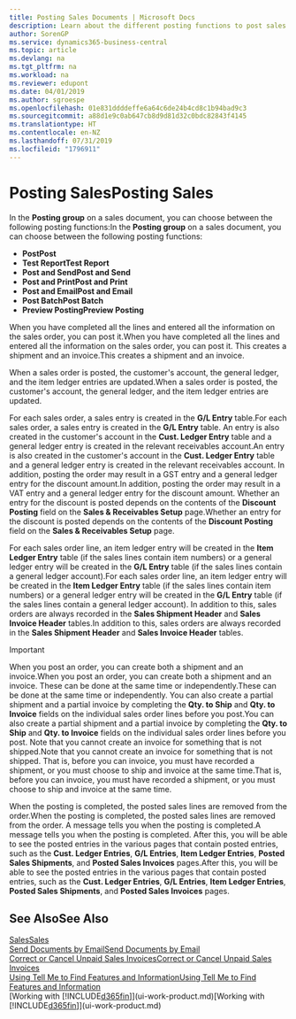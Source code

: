 ```yaml
---
title: Posting Sales Documents | Microsoft Docs
description: Learn about the different posting functions to post sales documents, and how you can update posted documents.
author: SorenGP
ms.service: dynamics365-business-central
ms.topic: article
ms.devlang: na
ms.tgt_pltfrm: na
ms.workload: na
ms.reviewer: edupont
ms.date: 04/01/2019
ms.author: sgroespe
ms.openlocfilehash: 01e831ddddeffe6a64c6de24b4cd8c1b94bad9c3
ms.sourcegitcommit: a88d1e9c0ab647cb8d9d81d32c0bdc82843f4145
ms.translationtype: HT
ms.contentlocale: en-NZ
ms.lasthandoff: 07/31/2019
ms.locfileid: "1796911"
---
```

# <a name="posting-sales"></a><span data-ttu-id="d9332-103">Posting Sales</span><span class="sxs-lookup"><span data-stu-id="d9332-103">Posting Sales</span></span>
<span data-ttu-id="d9332-104">In the **Posting group** on a sales document, you can choose between the following posting functions:</span><span class="sxs-lookup"><span data-stu-id="d9332-104">In the **Posting group** on a sales document, you can choose between the following posting functions:</span></span>

* <span data-ttu-id="d9332-105">**Post**</span><span class="sxs-lookup"><span data-stu-id="d9332-105">**Post**</span></span>
* <span data-ttu-id="d9332-106">**Test Report**</span><span class="sxs-lookup"><span data-stu-id="d9332-106">**Test Report**</span></span>
* <span data-ttu-id="d9332-107">**Post and Send**</span><span class="sxs-lookup"><span data-stu-id="d9332-107">**Post and Send**</span></span>
* <span data-ttu-id="d9332-108">**Post and Print**</span><span class="sxs-lookup"><span data-stu-id="d9332-108">**Post and Print**</span></span>
* <span data-ttu-id="d9332-109">**Post and Email**</span><span class="sxs-lookup"><span data-stu-id="d9332-109">**Post and Email**</span></span>
* <span data-ttu-id="d9332-110">**Post Batch**</span><span class="sxs-lookup"><span data-stu-id="d9332-110">**Post Batch**</span></span>
* <span data-ttu-id="d9332-111">**Preview Posting**</span><span class="sxs-lookup"><span data-stu-id="d9332-111">**Preview Posting**</span></span>

<span data-ttu-id="d9332-112">When you have completed all the lines and entered all the information on the sales order, you can post it.</span><span class="sxs-lookup"><span data-stu-id="d9332-112">When you have completed all the lines and entered all the information on the sales order, you can post it.</span></span> <span data-ttu-id="d9332-113">This creates a shipment and an invoice.</span><span class="sxs-lookup"><span data-stu-id="d9332-113">This creates a shipment and an invoice.</span></span>

<span data-ttu-id="d9332-114">When a sales order is posted, the customer's account, the general ledger, and the item ledger entries are updated.</span><span class="sxs-lookup"><span data-stu-id="d9332-114">When a sales order is posted, the customer's account, the general ledger, and the item ledger entries are updated.</span></span>

<span data-ttu-id="d9332-115">For each sales order, a sales entry is created in the **G/L Entry** table.</span><span class="sxs-lookup"><span data-stu-id="d9332-115">For each sales order, a sales entry is created in the **G/L Entry** table.</span></span> <span data-ttu-id="d9332-116">An entry is also created in the customer's account in the **Cust. Ledger Entry** table and a general ledger entry is created in the relevant receivables account.</span><span class="sxs-lookup"><span data-stu-id="d9332-116">An entry is also created in the customer's account in the **Cust. Ledger Entry** table and a general ledger entry is created in the relevant receivables account.</span></span> <span data-ttu-id="d9332-117">In addition, posting the order may result in a GST entry and a general ledger entry for the discount amount.</span><span class="sxs-lookup"><span data-stu-id="d9332-117">In addition, posting the order may result in a VAT entry and a general ledger entry for the discount amount.</span></span> <span data-ttu-id="d9332-118">Whether an entry for the discount is posted depends on the contents of the **Discount Posting** field on the **Sales & Receivables Setup** page.</span><span class="sxs-lookup"><span data-stu-id="d9332-118">Whether an entry for the discount is posted depends on the contents of the **Discount Posting** field on the **Sales & Receivables Setup** page.</span></span>

<span data-ttu-id="d9332-119">For each sales order line, an item ledger entry will be created in the **Item Ledger Entry** table (if the sales lines contain item numbers) or a general ledger entry will be created in the **G/L Entry** table (if the sales lines contain a general ledger account).</span><span class="sxs-lookup"><span data-stu-id="d9332-119">For each sales order line, an item ledger entry will be created in the **Item Ledger Entry** table (if the sales lines contain item numbers) or a general ledger entry will be created in the **G/L Entry** table (if the sales lines contain a general ledger account).</span></span> <span data-ttu-id="d9332-120">In addition to this, sales orders are always recorded in the **Sales Shipment Header** and **Sales Invoice Header** tables.</span><span class="sxs-lookup"><span data-stu-id="d9332-120">In addition to this, sales orders are always recorded in the **Sales Shipment Header** and **Sales Invoice Header** tables.</span></span>

> [!IMPORTANT]  
>   <span data-ttu-id="d9332-121">When you post an order, you can create both a shipment and an invoice.</span><span class="sxs-lookup"><span data-stu-id="d9332-121">When you post an order, you can create both a shipment and an invoice.</span></span> <span data-ttu-id="d9332-122">These can be done at the same time or independently.</span><span class="sxs-lookup"><span data-stu-id="d9332-122">These can be done at the same time or independently.</span></span> <span data-ttu-id="d9332-123">You can also create a partial shipment and a partial invoice by completing the **Qty. to Ship** and **Qty. to Invoice** fields on the individual sales order lines before you post.</span><span class="sxs-lookup"><span data-stu-id="d9332-123">You can also create a partial shipment and a partial invoice by completing the **Qty. to Ship** and **Qty. to Invoice** fields on the individual sales order lines before you post.</span></span> <span data-ttu-id="d9332-124">Note that you cannot create an invoice for something that is not shipped.</span><span class="sxs-lookup"><span data-stu-id="d9332-124">Note that you cannot create an invoice for something that is not shipped.</span></span> <span data-ttu-id="d9332-125">That is, before you can invoice, you must have recorded a shipment, or you must choose to ship and invoice at the same time.</span><span class="sxs-lookup"><span data-stu-id="d9332-125">That is, before you can invoice, you must have recorded a shipment, or you must choose to ship and invoice at the same time.</span></span>

<span data-ttu-id="d9332-126">When the posting is completed, the posted sales lines are removed from the order.</span><span class="sxs-lookup"><span data-stu-id="d9332-126">When the posting is completed, the posted sales lines are removed from the order.</span></span> <span data-ttu-id="d9332-127">A message tells you when the posting is completed.</span><span class="sxs-lookup"><span data-stu-id="d9332-127">A message tells you when the posting is completed.</span></span> <span data-ttu-id="d9332-128">After this, you will be able to see the posted entries in the various pages that contain posted entries, such as the **Cust. Ledger Entries**, **G/L Entries**, **Item Ledger Entries**, **Posted Sales Shipments**, and **Posted Sales Invoices** pages.</span><span class="sxs-lookup"><span data-stu-id="d9332-128">After this, you will be able to see the posted entries in the various pages that contain posted entries, such as the **Cust. Ledger Entries**, **G/L Entries**, **Item Ledger Entries**, **Posted Sales Shipments**, and **Posted Sales Invoices** pages.</span></span>  

## <a name="see-also"></a><span data-ttu-id="d9332-129">See Also</span><span class="sxs-lookup"><span data-stu-id="d9332-129">See Also</span></span>

[<span data-ttu-id="d9332-130">Sales</span><span class="sxs-lookup"><span data-stu-id="d9332-130">Sales</span></span>](sales-manage-sales.md)  
[<span data-ttu-id="d9332-131">Send Documents by Email</span><span class="sxs-lookup"><span data-stu-id="d9332-131">Send Documents by Email</span></span>](ui-how-send-documents-email.md)  
[<span data-ttu-id="d9332-132">Correct or Cancel Unpaid Sales Invoices</span><span class="sxs-lookup"><span data-stu-id="d9332-132">Correct or Cancel Unpaid Sales Invoices</span></span>](sales-how-correct-cancel-sales-invoice.md)  
[<span data-ttu-id="d9332-133">Using Tell Me to Find Features and Information</span><span class="sxs-lookup"><span data-stu-id="d9332-133">Using Tell Me to Find Features and Information</span></span>](ui-search.md)  
<span data-ttu-id="d9332-134">[Working with [!INCLUDE[d365fin](includes/d365fin_md.md)]](ui-work-product.md)</span><span class="sxs-lookup"><span data-stu-id="d9332-134">[Working with [!INCLUDE[d365fin](includes/d365fin_md.md)]](ui-work-product.md)</span></span>
